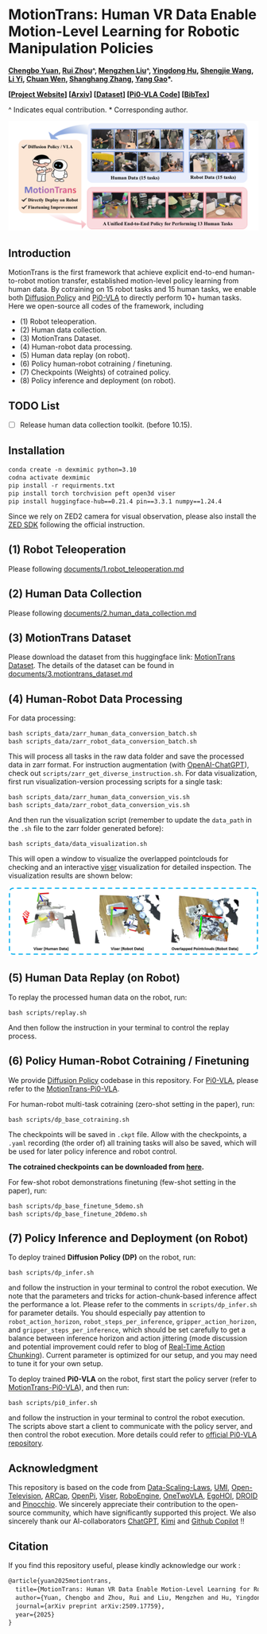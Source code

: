 # MotionTrans: Human VR Data Enable Motion-Level Learning for Robotic Manipulation Policies

**[Chengbo Yuan](https://michaelyuancb.github.io/), [Rui Zhou](https://zhourui9813.github.io/)^, [Mengzhen Liu](https://scholar.google.com/citations?hl=zh-CN&user=AUVUNusAAAAJ)^, [Yingdong Hu](https://yingdong-hu.github.io/), [Shengjie Wang](https://shengjiewang-jason.github.io/), [Li Yi](), [Chuan Wen](https://alvinwen428.github.io/), [Shanghang Zhang](https://www.shanghangzhang.com/), [Yang Gao](https://yang-gao.weebly.com/)*.**

**[[Project Website](https://motiontrans.github.io/)] [[Arxiv](https://arxiv.org/abs/2509.17759)] [[Dataset](https://huggingface.co/datasets/michaelyuanqwq/motiontrans)] [[Pi0-VLA Code](https://github.com/michaelyuancb/motiontrans-pi0)] [[BibTex](#jump)]**

^ Indicates equal contribution. * Corresponding author.

![motiontrans concept teaser](./assets/media/teaser.png)

## Introduction

MotionTrans is the first framework that achieve explicit end-to-end human-to-robot motion transfer, established motion-level policy learning from human data. By cotraining on 15 robot tasks and 15 human tasks, we enable both [Diffusion Policy](https://github.com/real-stanford/diffusion_policy) and [Pi0-VLA](https://github.com/Physical-Intelligence/openpi) to directly perform 10+ human tasks. Here we open-source all codes of the framework, including 
 - (1) Robot teleoperation.
 - (2) Human data collection.
 - (3) MotionTrans Dataset.
 - (4) Human-robot data processing.
 - (5) Human data replay (on robot).
 - (6) Policy human-robot cotraining / finetuning.
 - (7) Checkpoints (Weights) of cotrained policy.
 - (8) Policy inference and deployment (on robot).

## TODO List

 - [ ] Release human data collection toolkit. (before 10.15).

## Installation

```
conda create -n dexmimic python=3.10    
codna activate dexmimic 
pip install -r requirments.txt
pip install torch torchvision peft open3d viser
pip install huggingface-hub==0.21.4 pin==3.3.1 numpy==1.24.4
```

Since we rely on ZED2 camera for visual observation, please also install the [ZED SDK](https://www.stereolabs.com/docs/app-development/python/install) following the official instruction.

## (1) Robot Teleoperation

Please following [documents/1.robot_teleoperation.md](./documents/1.robot_teleoperation.md)

## (2) Human Data Collection

Please following [documents/2.human_data_collection.md](./documents/2.human_data_collection.md)

## (3) MotionTrans Dataset

Please download the dataset from this huggingface link: [MotionTrans Dataset](https://huggingface.co/datasets/michaelyuanqwq/motiontrans). The details of the dataset can be found in [documents/3.motiontrans_dataset.md](./documents/3.motiontrans_dataset.md)

## (4) Human-Robot Data Processing

For data processing:

```
bash scripts_data/zarr_human_data_conversion_batch.sh
bash scripts_data/zarr_robot_data_conversion_batch.sh
```

This will process all tasks in the raw data folder and save the processed data in zarr format. For instruction augmentation (with [OpenAI-ChatGPT](https://chat.openai.com/)), check out `scripts/zarr_get_diverse_instruction.sh`. For data visualization, first run visualization-version processing scripts for a single task:

```
bash scripts_data/zarr_human_data_conversion_vis.sh
bash scripts_data/zarr_robot_data_conversion_vis.sh
```

And then run the visualization script (remember to update the `data_path` in the `.sh` file to the zarr folder generated before):

```
bash scripts_data/data_visualization.sh
```

This will open a window to visualize the overlapped pointclouds for checking and an interactive [viser](https://viser.studio/main/) visualization for detailed inspection. The visualization results are shown below:

![motiontrans visualization](./assets/media/data_visualization.png)

## (5) Human Data Replay (on Robot)

To replay the processed human data on the robot, run:
```
bash scripts/replay.sh
```

And then follow the instruction in your terminal to control the replay process.

## (6) Policy Human-Robot Cotraining / Finetuning

We provide [Diffusion Policy](https://arxiv.org/abs/2303.04137) codebase in this repository. For [Pi0-VLA](https://arxiv.org/abs/2410.24164), please refer to the [MotionTrans-Pi0-VLA](https://github.com/michaelyuancb/motiontrans-pi0). 

For human-robot multi-task cotraining (zero-shot setting in the paper), run:
```
bash scripts/dp_base_cotraining.sh
```

The checkpoints will be saved in `.ckpt` file. Allow with the checkpoints, a `.yaml` recording (the order of) all training tasks will also be saved, which will be used for later policy inference and robot control.

**The cotrained checkpoints can be downloaded from [here](https://drive.google.com/file/d/1I0Lcr9CWq93RhZh91539ybahVlAPLPak/view?usp=sharing).**

For few-shot robot demonstrations finetuning (few-shot setting in the paper), run:
```
bash scripts/dp_base_finetune_5demo.sh
bash scripts/dp_base_finetune_20demo.sh
```

## (7) Policy Inference and Deployment (on Robot)

To deploy trained **Diffusion Policy (DP)** on the robot, run:
```
bash scripts/dp_infer.sh
```
and follow the instruction in your terminal to control the robot execution. We note that the parameters and tricks for action-chunk-based inference affect the performance a lot. Please refer to the comments in `scripts/dp_infer.sh` for parameter details. You should especially pay attention to `robot_action_horizon`, `robot_steps_per_inference`, `gripper_action_horizon`, and `gripper_steps_per_inference`, which should be set carefully to get a balance between inference horizon and action jittering (mode discussion and potential improvement could refer to blog of [Real-Time Action Chunking](https://www.physicalintelligence.company/research/real_time_chunking)). Current parameter is optimized for our setup, and you may need to tune it for your own setup.

To deploy trained **Pi0-VLA** on the robot, first start the policy server (refer to [MotionTrans-Pi0-VLA](https://github.com/michaelyuancb/motiontrans-pi0)), and then run:
```
bash scripts/pi0_infer.sh
```
and follow the instruction in your terminal to control the robot execution. The scripts above start a client to communicate with the policy server, and then control the robot execution. More details could refer to [official Pi0-VLA repository](https://github.com/Physical-Intelligence/openpi).

## Acknowledgment

This repository is based on the code from [Data-Scaling-Laws](https://github.com/Fanqi-Lin/Data-Scaling-Laws), [UMI](https://github.com/real-stanford/universal_manipulation_interface), [Open-Television](https://github.com/OpenTeleVision/TeleVision), [ARCap](https://github.com/Ericcsr/ARCap), [OpenPi](https://github.com/Physical-Intelligence/openpi), [Viser](https://github.com/nerfstudio-project/viser), [RoboEngine](https://github.com/michaelyuancb/roboengine), [OneTwoVLA](https://github.com/Fanqi-Lin/OneTwoVLA), [EgoHOI](https://github.com/michaelyuancb/ego_hoi_model), [DROID](https://github.com/droid-dataset/droid) and [Pinocchio](https://github.com/stack-of-tasks/pinocchio). We sincerely appreciate their contribution to the open-source community, which have significantly supported this project. We also sincerely thank our AI-collaborators [ChatGPT](https://openai.com/chatgpt), [Kimi](https://www.kimi.com/) and [Github Copilot](https://github.com/features/copilot) !!

## Citation

If you find this repository useful, please kindly acknowledge our work <span id="jump">:</span>
```tex
@article{yuan2025motiontrans,
  title={MotionTrans: Human VR Data Enable Motion-Level Learning for Robotic Manipulation Policies},
  author={Yuan, Chengbo and Zhou, Rui and Liu, Mengzhen and Hu, Yingdong and Wang, Shengjie and Yi, Li and Wen, Chuan and Zhang, Shanghang and Gao, Yang},
  journal={arXiv preprint arXiv:2509.17759},
  year={2025}
}
```